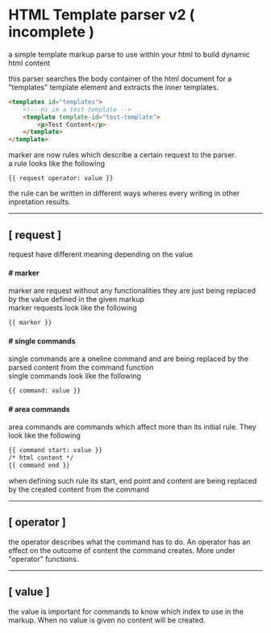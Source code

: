 
# HTML Template parser v2 ( incomplete )

a simple template markup parse to use within your html
to build dynamic html content

this parser searches the body container of the html document for a
"templates" template element and extracts the inner templates.

```html
<templates id="templates">
	<!-- Hi im a test template -->
	<template template-id="test-template">
		<p>Test Content</p>
	</template>
</template>
```

marker are now rules which describe a certain request to the parser.<br>
a rule looks like the following

```
{{ request operator: value }}
```

the rule can be written in different ways wheres every writing
in other inpretation results.

---

## [ request ]
request have different meaning depending on the value

#### # marker
marker are request without any functionalities
they are just being replaced by the value defined in the given markup<br>
marker requests look like the following

```html
{{ marker }}
```

#### # single commands
single commands are a oneline command and are being replaced
by the parsed content from the command function<br>
single commands look like the following

```html
{{ command: value }}
```

#### # area commands
area commands are commands which affect more than its initial rule.
They look like the following

```html
{{ command start: value }}
/* html content */
{{ command end }}
```

when defining such rule its start, end point and content are being replaced
by the created content from the command

---
## [ operator ]
the operator describes what the command has to do.
An operator has an effect on the outcome of content the command creates.
More under "operator" functions.

---
## [ value ]
the value is important for commands to know which index to use in the
markup. When no value is given no content will be created.